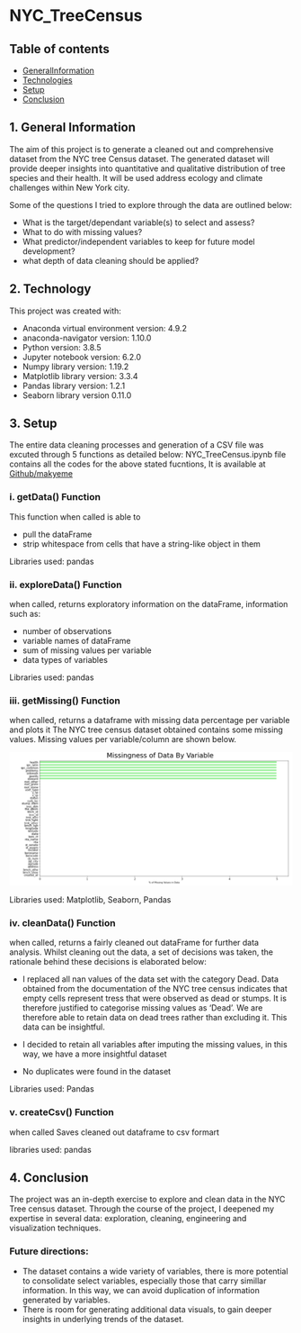 # NYC_TreeCensus



## Table of contents
- [GeneralInformation](#generalinformation)
- [Technologies](#technologies)
- [Setup](#setup)
- [Conclusion](#conclusion)



## 1. General Information
The aim of this project is to generate  a cleaned out and comprehensive dataset from the NYC tree Census dataset.  The generated dataset will provide deeper  insights into quantitative and qualitative distribution of tree species and their health. It will be used address ecology and climate challenges within New York city.

Some of the questions I tried to explore through the data are outlined below:

- What is the target/dependant variable(s) to select and assess?
- What to do with missing values?
- What predictor/independent variables to keep for future model development?
- what depth of data cleaning should be applied?



## 2. Technology

This project was created with:

- Anaconda virtual environment version: 4.9.2
- anaconda-navigator version: 1.10.0
- Python version: 3.8.5
- Jupyter notebook version: 6.2.0
- Numpy library version: 1.19.2
- Matplotlib library version: 3.3.4
- Pandas library version: 1.2.1
- Seaborn library version 0.11.0 



## 3. Setup

The entire data cleaning processes and generation of a CSV file was excuted through 5 functions as detailed below:
NYC_TreeCensus.ipynb file contains all the codes for the above stated fucntions, 
It is available at [Github/makyeme](https://github.com/makyeme/NYC_TreeCensus/blob/main/NYC_TreeCensus.ipynb)

### i. getData() Function

This function when called is able to 
- pull the dataFrame 
- strip whitespace from cells that have a string-like object in them

Libraries used: pandas

 
 ### ii. exploreData() Function 
 
when called, returns exploratory information on the dataFrame, information such as:
- number of observations
- variable names of dataFrame
- sum of missing values per variable
- data types of variables

Libraries used: pandas
 
 ### iii. getMissing() Function
 
when called, returns a dataframe with missing data percentage per variable and plots it
The NYC tree census dataset obtained contains some missing values. Missing values per variable/column are shown below.


![Optional Text](https://github.com/makyeme/NYC_TreeCensus/blob/main/missing_data.PNG)


Libraries used: Matplotlib, Seaborn, Pandas

### iv. cleanData() Function

when called, returns a fairly cleaned out dataFrame for further data analysis.
Whilst cleaning out the data, a set of decisions was taken, the rationale behind these decisions is elaborated below:

- I replaced all nan values  of the data set  with the category Dead. Data obtained from the documentation of the NYC tree census indicates that empty cells represent tress that were observed as dead or stumps. It is therefore justified to categorise missing values as ‘Dead’. We are therefore able to retain data on dead trees rather than excluding it. This data can be insightful.

- I decided to retain  all variables after imputing the missing values, in this way, we have a more insightful dataset

- No duplicates were found in the dataset

Libraries used: Pandas


### v. createCsv() Function 

when called Saves cleaned out dataframe to csv formart

libraries used: pandas



## 4. Conclusion

The project was an in-depth exercise to explore and clean data in the NYC Tree census dataset. Through the course of the project, I deepened my expertise in several data: exploration, cleaning, engineering and visualization techniques.

 
### Future directions:

- The dataset contains a wide variety of variables, there is more potential to consolidate select variables, especially those that carry simillar information. In this way, we can avoid duplication of information generated by variables.
- There is room for generating additional data visuals, to gain deeper insights in underlying trends of the dataset.
